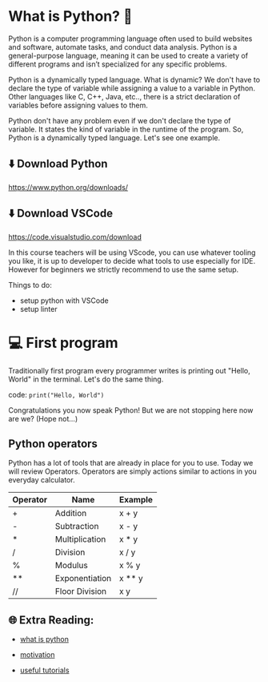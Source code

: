 # What is Python? 🐍 

Python is a computer programming language often used to build websites and software, automate tasks, and conduct data analysis. Python is a general-purpose language, meaning it can be used to create a variety of different programs and isn’t specialized for any specific problems.

Python is a dynamically typed language. What is dynamic? We don't have to declare the type of variable while assigning a value to a variable in Python. Other languages like C, C++, Java, etc.., there is a strict declaration of variables before assigning values to them.

Python don't have any problem even if we don't declare the type of variable. It states the kind of variable in the runtime of the program. So, Python is a dynamically typed language. Let's see one example.


## ⬇️ Download Python

https://www.python.org/downloads/

## ⬇️ Download VSCode

https://code.visualstudio.com/download

In this course teachers will be using VScode, you can use whatever tooling you like, it is up to developer to decide what tools to use especially for IDE. However for beginners we strictly recommend to use the same setup.

Things to do:
* setup python with VSCode
* setup linter


# 💻 First program

Traditionally first program every programmer writes is printing out "Hello, World" in the terminal. Let's do the same thing.

code:
```print("Hello, World")```

Congratulations you now speak Python! But we are not stopping here now are we? (Hope not...)

## Python operators

Python has a lot of tools that are already in place for you to use. Today we will review Operators.
Operators are simply actions similar to actions in you everyday calculator.

| Operator  | Name | Example |
| ------------- | ------------- | ------------- |
| +  | Addition  | x + y  |
| -  | Subtraction  | x - y  |
| *  | Multiplication  | x * y  |
| /  | Division  | x / y  |
| %  | Modulus  | x % y  |
| ** | Exponentiation | x ** y  |
| // | Floor Division| x  y  |

## 🌐 Extra Reading:

* [what is python](https://www.python.org/doc/essays/blurb/)

* [motivation](https://www.simplilearn.com/tutorials/python-tutorial/why-learn-python#:~:text=Python%20is%20a%20very%20popular,as%20the%20top%20programming%20language.)

* [useful tutorials](https://www.w3schools.com/python/python_intro.asp)
